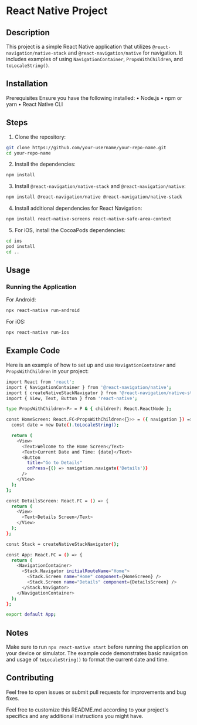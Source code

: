 # React Native Project
## Description
This project is a simple React Native application that utilizes `@react-navigation/native-stack` and `@react-navigation/native` for navigation. It includes examples of using `NavigationContainer`, `PropsWithChildren`, and `toLocaleString()`.

## Installation
Prerequisites
Ensure you have the following installed:
• Node.js
• npm or yarn
• React Native CLI

## Steps
1. Clone the repository:


```bash
git clone https://github.com/your-username/your-repo-name.git
cd your-repo-name
```

2. Install the dependencies:
```bash
npm install
```

3. Install `@react-navigation/native-stack` and `@react-navigation/native`:
```bash
npm install @react-navigation/native @react-navigation/native-stack
```

4. Install additional dependencies for React Navigation:
```bash
npm install react-native-screens react-native-safe-area-context
```
5. For iOS, install the CocoaPods dependencies:
```bash
cd ios
pod install
cd ..
```

## Usage
### Running the Application

For Android:
```bash
npx react-native run-android
```
For iOS:
```bash
npx react-native run-ios
```
## Example Code
Here is an example of how to set up and use `NavigationContainer` and `PropsWithChildren` in your project:
```bash
import React from 'react';
import { NavigationContainer } from '@react-navigation/native';
import { createNativeStackNavigator } from '@react-navigation/native-stack';
import { View, Text, Button } from 'react-native';

type PropsWithChildren<P> = P & { children?: React.ReactNode };

const HomeScreen: React.FC<PropsWithChildren<{}>> = ({ navigation }) => {
  const date = new Date().toLocaleString();

  return (
    <View>
      <Text>Welcome to the Home Screen</Text>
      <Text>Current Date and Time: {date}</Text>
      <Button
        title="Go to Details"
        onPress={() => navigation.navigate('Details')}
      />
    </View>
  );
};

const DetailsScreen: React.FC = () => {
  return (
    <View>
      <Text>Details Screen</Text>
    </View>
  );
};

const Stack = createNativeStackNavigator();

const App: React.FC = () => {
  return (
    <NavigationContainer>
      <Stack.Navigator initialRouteName="Home">
        <Stack.Screen name="Home" component={HomeScreen} />
        <Stack.Screen name="Details" component={DetailsScreen} />
      </Stack.Navigator>
    </NavigationContainer>
  );
};

export default App;
```

## Notes
Make sure to run `npx react-native start` before running the application on your device or simulator.
The example code demonstrates basic navigation and usage of `toLocaleString()` to format the current date and time.
## Contributing
Feel free to open issues or submit pull requests for improvements and bug fixes.

Feel free to customize this README.md according to your project's specifics and any additional instructions you might have.






